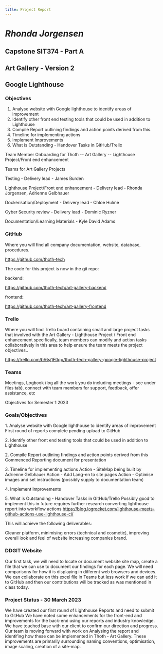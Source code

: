 ```yaml
---
title: Project Report
---
```



# _Rhonda Jorgensen_

## Capstone SIT374 - Part A

## Art Gallery - Version 2

## Google Lighthouse

### Objectives

1. Analyse website with Google lighthouse to identify areas of improvement
2. Identify other front end testing tools that could be used in addition to Lighthouse
3. Compile Report outlining findings and action points derived from this
4. Timeline for implementing actions
5. Implement Improvements
6. What is Outstanding - Handover Tasks in GitHub/Trello

Team Member Onboarding for Thoth -- Art Gallery -- Lighthouse Project/Front end enhancement

Teams for Art Gallery Projects

Testing - Delivery lead - James Burden

Lighthouse Project/Front end enhancement - Delivery lead - Rhonda Jorgensen, Adrienne Gelbhauer

Dockerisation/Deployment - Delivery lead - Chloe Hulme

Cyber Security review - Delivery lead - Dominic Ryzner

Documentation/Learning Materials - Kyle David Adams

### GitHub

Where you will find all company documentation, website, database, procedures.

<https://github.com/thoth-tech>

The code for this project is now in the git repo:

backend:

<https://github.com/thoth-tech/art-gallery-backend>

frontend:

<https://github.com/thoth-tech/art-gallery-frontend>

### Trello

Where you will find Trello board containing small and large project tasks that involved with the Art
Gallery - Lighthouse Project / Front end enhancement specifically, team members can modify and
action tasks collaboratively in this area to help ensure the team meets the project objectives..

<https://trello.com/b/6sj1F0qp/thoth-tech-gallery-google-lighthouse-project>

### Teams

Meetings, Logbook (log all the work you do including meetings - see under files tab), connect with
team members for support, feedback, offer assistance, etc

Objectives for Semester 1 2023

### Goals/Objectives

1\. Analyse website with Google lighthouse to identify areas of improvement First round of reports
complete pending upload to GitHub

2\. Identify other front end testing tools that could be used in addition to Lighthouse

2\. Compile Report outlining findings and action points derived from this Commenced Reporting
document for presentation

3\. Timeline for implementing actions Action - SiteMap being built by Adrienne Gelbhauer Action -
Add Lang-en to site pages Action - Optimise images and set instructions (possibly supply to
documentation team)

4\. Implement Improvements

5\. What is Outstanding - Handover Tasks in GitHub/Trello Possibly good to implement this in future
requires further research converting lighthouse report into workflow actions
<https://blog.logrocket.com/lighthouse-meets-github-actions-use-lighthouse-ci/>

This will achieve the following deliverables:

Cleaner platform, minimising errors (technical and cosmetic), improving overall look and feel of
website increasing companies brand.

### DDGIT Website

Our first task, we will need to locate or document website site map, create a file that we can use
to document our findings for each page. We will need comparisons for how it is displaying in
different web browsers and devices. We can collaborate on this excel file in Teams but less work if
we can add it to GitHub and then our contributions will be tracked as was mentioned in class today.

### Project Status - 30 March 2023

We have created our first round of Lighthouse Reports and need to submit to GitHub We have noted
some enhancements for the front-end and improvements for the back-end using our reports and industry
knowledge. We have touched base with our client to confirm our direction and progress. Our team is
moving forward with work on Analysing the report and identifing how these can be implemented in
Thoth - Art Gallery. These improvements are primarily surrounding naming conventions, optimisation,
image scaling, creation of a site-map.
